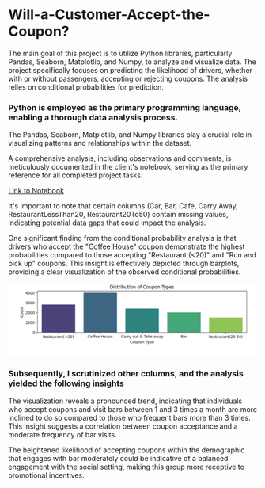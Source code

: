 # Will-a-Customer-Accept-the-Coupon?

The main goal of this project is to utilize Python libraries, particularly Pandas, Seaborn, Matplotlib, and Numpy, to analyze and visualize data. The project specifically focuses on predicting the likelihood of drivers, whether with or without passengers, accepting or rejecting coupons. The analysis relies on conditional probabilities for prediction.

### Python is employed as the primary programming language, enabling a thorough data analysis process.
The Pandas, Seaborn, Matplotlib, and Numpy libraries play a crucial role in visualizing patterns and relationships within the dataset.

A comprehensive analysis, including observations and comments, is meticulously documented in the client's notebook, serving as the primary reference for all completed project tasks.

[Link to Notebook](https://github.com/Soha1950/ds_as5/blob/main/prompt.ipynb)

It's important to note that certain columns (Car, Bar, Cafe, Carry Away, RestaurantLessThan20, Restaurant20To50) contain missing values, indicating potential data gaps that could impact the analysis.

One significant finding from the conditional probability analysis is that drivers who accept the "Coffee House" coupon demonstrate the highest probabilities compared to those accepting "Restaurant (<20)" and "Run and pick up" coupons. This insight is effectively depicted through barplots, providing a clear visualization of the observed conditional probabilities.

![Image of chart 1](screenshot/coupon1.png)

### Subsequently, I scrutinized other columns, and the analysis yielded the following insights
The visualization reveals a pronounced trend, indicating that individuals who accept coupons and visit bars between 1 and 3 times a month are more inclined to do so compared to those who frequent bars more than 3 times. This insight suggests a correlation between coupon acceptance and a moderate frequency of bar visits.

The heightened likelihood of accepting coupons within the demographic that engages with bar moderately could be indicative of a balanced engagement with the social setting, making this group more receptive to promotional incentives.


